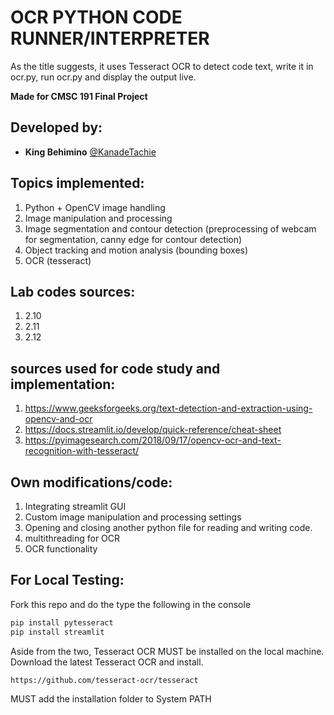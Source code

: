 # OCR PYTHON CODE RUNNER/INTERPRETER 
As the title suggests, it uses Tesseract OCR to detect code text, write it in ocr.py, run ocr.py and display the output live.

**Made for CMSC 191 Final Project**
## Developed by:
* **King Behimino** [@KanadeTachie](https://github.com/KanadeTachie)

## Topics implemented:
1. Python + OpenCV image handling
2. Image manipulation and processing
3. Image segmentation and contour detection (preprocessing of webcam for segmentation, canny edge for contour detection)
4. Object tracking and motion analysis (bounding boxes)
5. OCR (tesseract)

## Lab codes sources:
1. 2.10
2. 2.11
3. 2.12

## sources used for code study and implementation: 
1. https://www.geeksforgeeks.org/text-detection-and-extraction-using-opencv-and-ocr
2. https://docs.streamlit.io/develop/quick-reference/cheat-sheet
3. https://pyimagesearch.com/2018/09/17/opencv-ocr-and-text-recognition-with-tesseract/

## Own modifications/code: 
1. Integrating streamlit GUI
2. Custom image manipulation and processing settings
3. Opening and closing another python file for reading and writing code.
4. multithreading for OCR
5. OCR functionality

## For Local Testing:
Fork this repo and do the type the following in the console
```bash
pip install pytesseract
pip install streamlit
```
Aside from the two, Tesseract OCR MUST be installed on the local machine.
Download the latest Tesseract OCR and install.
```bash
https://github.com/tesseract-ocr/tesseract
```
MUST add the installation folder to System PATH
